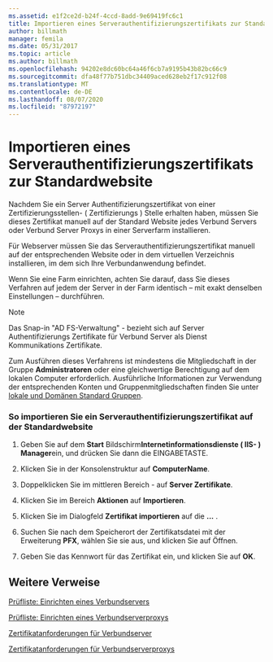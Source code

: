 ```yaml
---
ms.assetid: e1f2ce2d-b24f-4ccd-8add-9e69419fc6c1
title: Importieren eines Serverauthentifizierungszertifikats zur Standardwebsite
author: billmath
manager: femila
ms.date: 05/31/2017
ms.topic: article
ms.author: billmath
ms.openlocfilehash: 94202e8dc60bc64a46f6cb7a9195b43b82bc66c9
ms.sourcegitcommit: dfa48f77b751dbc34409aced628eb2f17c912f08
ms.translationtype: MT
ms.contentlocale: de-DE
ms.lasthandoff: 08/07/2020
ms.locfileid: "87972197"
---
```

# <a name="import-a-server-authentication-certificate-to-the-default-web-site"></a>Importieren eines Serverauthentifizierungszertifikats zur Standardwebsite

Nachdem Sie ein Server Authentifizierungszertifikat von einer Zertifizierungsstellen- \( Zertifizierungs \) Stelle erhalten haben, müssen Sie dieses Zertifikat manuell auf der Standard Website jedes Verbund Servers oder Verbund Server Proxys in einer Serverfarm installieren.

Für Webserver müssen Sie das Serverauthentifizierungszertifikat manuell auf der entsprechenden Website oder in dem virtuellen Verzeichnis installieren, im dem sich Ihre Verbundanwendung befindet.

Wenn Sie eine Farm einrichten, achten Sie darauf, dass Sie dieses Verfahren auf jedem der Server in der Farm identisch – mit exakt denselben Einstellungen – durchführen.

> [!NOTE]
> Das Snap-in "AD FS-Verwaltung" \- bezieht sich auf Server Authentifizierungs Zertifikate für Verbund Server als Dienst Kommunikations Zertifikate.

Zum Ausführen dieses Verfahrens ist mindestens die Mitgliedschaft in der Gruppe **Administratoren** oder eine gleichwertige Berechtigung auf dem lokalen Computer erforderlich.  Ausführliche Informationen zur Verwendung der entsprechenden Konten und Gruppenmitgliedschaften finden Sie unter [lokale und Domänen Standard Gruppen](https://go.microsoft.com/fwlink/?LinkId=83477).

### <a name="to-import-a-server-authentication-certificate-to-the-default-web-site"></a>So importieren Sie ein Serverauthentifizierungszertifikat auf der Standardwebsite

1.  Geben Sie auf dem **Start** Bildschirm**Internetinformationsdienste \( IIS- \) Manager**ein, und drücken Sie dann die EINGABETASTE.

2.  Klicken Sie in der Konsolenstruktur auf **ComputerName**.

3.  Doppelklicken Sie im mittleren Bereich \- auf **Server Zertifikate**.

4.  Klicken Sie im Bereich **Aktionen** auf **Importieren**.

5.  Klicken Sie im Dialogfeld **Zertifikat importieren** auf die **...** .

6.  Suchen Sie nach dem Speicherort der Zertifikatsdatei mit der Erweiterung **PFX**, wählen Sie sie aus, und klicken Sie auf Öffnen.

7.  Geben Sie das Kennwort für das Zertifikat ein, und klicken Sie auf **OK**.

## <a name="additional-references"></a>Weitere Verweise
[Prüfliste: Einrichten eines Verbundservers](Checklist--Setting-Up-a-Federation-Server.md)

[Prüfliste: Einrichten eines Verbundserverproxys](Checklist--Setting-Up-a-Federation-Server-Proxy.md)

[Zertifikatanforderungen für Verbundserver](../design/certificate-requirements-for-federation-servers.md)

[Zertifikatanforderungen für Verbundserverproxys](/previous-versions/windows/it-pro/windows-server-2012-R2-and-2012/dd807054(v=ws.11))


